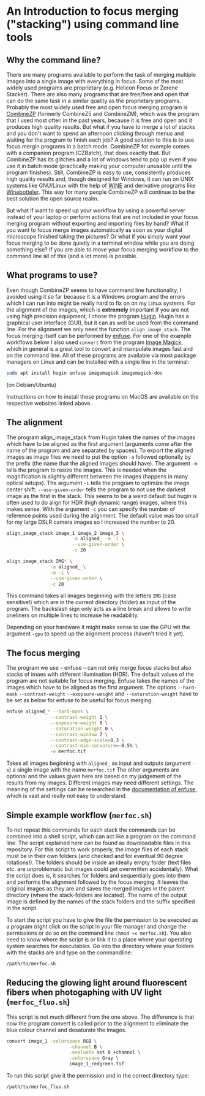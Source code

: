 # An Introduction to focus merging ("stacking") using command line tools

## Why the command line?
There are many programs available to perform the task of merging multiple images into a single image with everything in focus. Some of the most widely used programs are proprietary (e.g. Helicon Focus or Zerene Stacker). There are also many programs that are free/free and open that can do the same task in a similar quality as the proprietary programs. Probably the most widely used free and open focus merging program is [CombineZP](https://www.chip.de/downloads/CombineZP_27754625.html) (formerly CombineZ5 and CombineZM), which was the program that I used most often in the past years, because it is free and open and it produces high quality results. But what if you have to merge a lot of stacks and you don't want to spend an afternoon clicking through menus and waiting for the program to finish each job? A good solution to this is to use focus mergin programs in a batch mode. CombineZP for example comes with a companion program (CZBatch), that does exactly that. But CombineZP has its glitches and a lot of windows tend to pop up even if you use it in batch mode (practically making your computer unusable until the program finishes). Still, CombineZP is easy to use, consistently produces high quality results and, though designed for Windows, it can run on UNIX systems like GNU/Linux with the help of [WINE](https://www.winehq.org/) and derivative programs like [Winebotteler](https://winebottler.kronenberg.org/). This way for many people CombineZP will continue to be the best solution the open source realm.

But what if want to speed up your workflow by using a powerful server instead of your laptop or perform actions that are not included in your focus merging program without exporting and importing files by hand? What if you want to focus merge images automatically as soon as your digital microscope finished taking the pictures? Or what if you simply want your focus merging to be done quietly in a terminal window while you are doing something else? If you are able to move your focus merging workflow to the command line all of this (and a lot more) is possible.

## What programs to use?
Even though CombineZP seems to have command line functionality, I avoided using it so far because it is a Windows program and the errors which I can run into might be really hard to fix on on my Linux systems.
For the alignment of the images, which is **extremely** important if you are not using high precision equipment, I chose the program [Hugin](http://hugin.sourceforge.net/). Hugin has a graphical user interface (GUI), but it can as well be used from the command line. For the alignment we only need the function `align_image_stack`. The focus merging itself can be performed by [enfuse](http://enblend.sourceforge.net/).
For one of the example workflows below I also used `convert` from the program [Image Magick](https://imagemagick.org/index.php), which in general is a great tool to convert and manipulate images fast and on the command line.
All of these programs are available via most package managers on Linux and can be installed with a single line in the terminal:

```bash
sudo apt install hugin enfuse imagemagick imagemagick-doc
```
(on Debian/Ubuntu)

Instructions on how to install these programs on MacOS are available on the respective websites linked above.

## The alignment
The program align_image_stack from Hugin takes the names of the images which have to be aligned as the first argument (arguments come after the name of the program and are separated by spaces). To export the aligned images as image files we need to put the option `-a` followed optionally by the prefix (the name that the aligned images should have). The argument `-m` tells the program to resize the images. This is needed when the magnification is slightly different between the images (happens in many optical setups). The argument `-i` tells the program to optimize the image center shift. `--use-given-order` tells the program to not use the darkest image as the first in the stack. This seems to be a weird default but hugin is often used to do align for HDR (high dynamic range) images, where this makes sense. With the argument `-c` you can specify the number of reference points used during the alignment. The default value was too small for my large DSLR camera images so I increased the number to 20.

```bash
align_image_stack image_1 image_2 image_3 \
                        -a aligned_ -m -i \
                        --use-given-order \
                        -c 20
```

```bash
align_image_stack IMG* \
                -a aligned_ \
                -m -i \
                --use-given-order \
                -c 20
```

This command takes all images beginning with the letters `IMG` (case sensitive!) which are in the current directory (folder) as input of the program. The backslash sign only acts as a line break and allows to write oneliners on multiple lines to increase he readability.

Depending on your hardware it might make sense to use the GPU wit the argument `-gpu` to speed up the alignment process (haven't tried it yet).

## The focus merging
The program we use – enfuse – can not only merge focus stacks but also stacks of imaes with different illumination (HDR). The default values of the program are not suitable for focus merging. Enfuse takes the names of the images which have to be aligned as the first argument. The options `--hard-mask` `--contrast-weight` `--exopsure-weight` and `--saturation-weight` have to be set as below for enfuse to be useful for focus merging. 

```bash
enfuse aligned_* --hard-mask \
                --contrast-weight 1 \
                --exposure-weight 0 \
                --saturation-weight 0 \
                --contrast-window 7 \
                --contrast-edge-scale=0.3 \
                --contrast-min-curvature=-0.5% \
                -o merfoc.tif
```
Takes all images beginning with `aligned_` as input and outputs (argument `-o`) a single image with the name `merfoc.tif`
The other arguments are optional and the values given here are based on my judgement of the results from my images. Different images may need different settings. The meaning of the settings can be researched in the [documentation of enfuse](http://enblend.sourceforge.net/enfuse.doc/enfuse_4.2.pdf), which is vast and really not easy to understand.

## Simple example workflow (`merfoc.sh`)
To not repeat this commands for each stack the commands can be combined into a shell script, which can act like a program on the command line. The script explained here can be found as downloadable files in this repository.
For this script to work properly, the image files of each stack must be in their own folders (and checked and for eventual 90 degree rotations!). The folders should be inside an ideally empty folder (text files etc. are unproblematic but images could get overwritten accidentally). What the script does is, it searches for folders and sequentially goes into them and performs the alignment followed by the focus merging. It leaves the original images as they are and saves the merged images in the parent directory (where the stack-folders are located). The name of the output image is defined by the names of the stack folders and the suffix specified in the script.

To start the script you have to give the file the permission to be executed as a program (right click on the script in your file manager and change the permissions or do so on the command line `chmod +x merfoc.sh`). You also need to know where the script is or link it to a place where your operating system searches for executables. Go into the directory where your folders with the stacks are and type on the commandline:

```bash
/path/to/merfoc.sh
```

## Reducing the glowing light around fluorescent fibers when photogaphing with UV light (`merfoc_fluo.sh`)
This script is not much different from the one above. The difference is that now the program convert is called prior to the alignment to eliminate the blue colour channel and desaturate the images. 

```bash
convert image_1 -colorspace RGB \
                       -channel B \
                       -evaluate set 0 +channel \
                       -colorspace Gray \
                       image_1_redgreen.tif 
```
To run this script give it the permission and in the correct directory type:

```bash
/path/to/merfoc_fluo.sh
```


